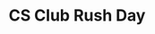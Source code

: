 ---
title: "CS Club Rush Day"
event-name: "CS Club Rush Day"
event-date: "2022-09-23"
event-time: "All Day"
event-location: "Winston Chung Hall 205/206"
event-bg-img: "img/events/cs_day_club_rush_09_23_2022.JPG"
event-description: "CS Club Rush is an all-day event in which computer science clubs collaborate in providing workshops and swag, all while tabling to advertise themselves! Come stop by if you have some time!"
# details-link: "/ggj"
---